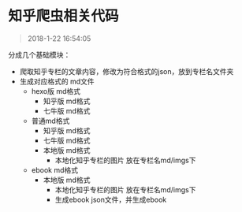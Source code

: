 # 知乎爬虫相关代码

> 2018-1-22 16:54:05

分成几个基础模块：
- 爬取知乎专栏的文章内容，修改为符合格式的json，放到专栏名文件夹
- 生成对应格式的 md文件
	- hexo版 md格式
		- 知乎版 md格式
		- 七牛版 md格式
	- 普通md格式
		- 知乎版 md格式
		- 七牛版 md格式
		- 本地版 md格式
			- 本地化知乎专栏的图片 放在专栏名md/imgs下
	- ebook md格式
		- 本地版 md格式
			- 本地化知乎专栏的图片 放在专栏名md/imgs下
			- 生成ebook json文件，并生成ebook